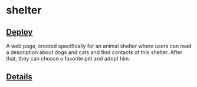 # shelter
## [Deploy](https://rolling-scopes-school.github.io/monkeykingbar-bit-JS2020Q3/shelter/pages/main/main.html)

A web page, created specifically for an animal shelter where users can read a description about dogs and cats and find contacts of this shelter. After that, they can choose a favorite pet and adopt him.

## [Details](https://github.com/rolling-scopes-school/tasks/blob/master/tasks/markups/level-2/shelter/shelter-DOM-ru.md)
